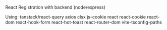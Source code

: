 React Registration with backend (node/express)

Using: 
  tanstack/react-query
  axios
  clsx
  js-cookie
  react
  react-cookie
  react-dom
  react-hook-form
  react-hot-toast
  react-router-dom
  vite-tsconfig-paths
